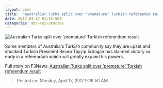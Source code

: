 ```yaml
---
layout: post
title:  "Australian Turks split over 'premature' Turkish referendum result"
date: 2017-04-17 04:16:50Z
categories: abc-top-stories
---
```


![Australian Turks split over 'premature' Turkish referendum result](http://www.abc.net.au/news/image/8428252-1x1-700x700.jpg)

Some members of Australia's Turkish community say they are upset and shocked Turkish President Recep Tayyip Erdogan has claimed victory so early in a referendum which will greatly expand his powers.


Full story on F3News: [Australian Turks split over 'premature' Turkish referendum result](http://www.f3nws.com/n/ey2By)

> Posted on: Monday, April 17, 2017 9:16:50 AM
